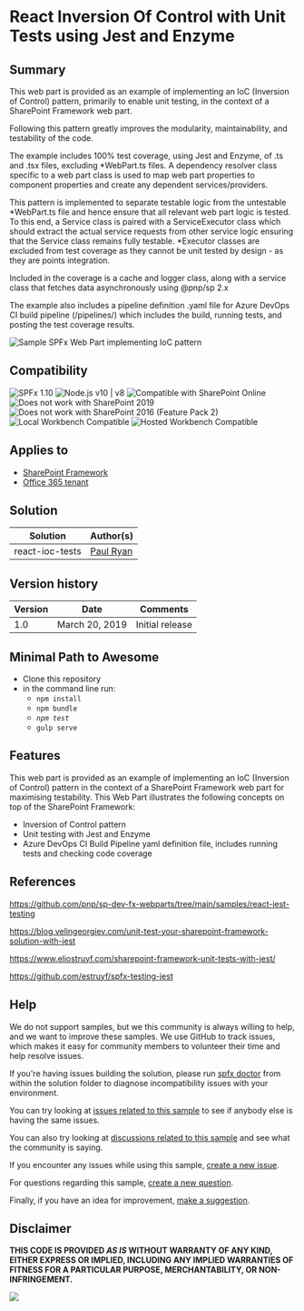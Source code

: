# React Inversion Of Control with Unit Tests using Jest and Enzyme

## Summary
This web part is provided as an example of implementing an IoC (Inversion of Control) pattern, primarily to enable unit testing, in the context of a SharePoint Framework web part.

Following this pattern greatly improves the modularity, maintainability, and testability of the code.

The example includes 100% test coverage, using Jest and Enzyme, of .ts and .tsx files, excluding *WebPart.ts files. A dependency resolver class specific to a web part class is used to map web part properties to component properties and create any dependent services/providers. 

This pattern is implemented to separate testable logic from the untestable *WebPart.ts file and hence ensure that all relevant web part logic is tested. To this end, a Service class is paired with a ServiceExecutor class which should extract the actual service requests from other service logic ensuring that the Service class remains fully testable. *Executor classes are excluded from test coverage as they cannot be unit tested by design - as they are points integration.

Included in the coverage is a cache and logger class, along with a service class that fetches data asynchronously using @pnp/sp 2.x

The example also includes a pipeline definition .yaml file for Azure DevOps CI build pipeline (/pipelines/) which includes the build, running tests, and posting the test coverage results.

![Sample SPFx Web Part implementing IoC pattern](./assets/preview.jpg)


## Compatibility

![SPFx 1.10](https://img.shields.io/badge/SPFx-1.10.0-green.svg) 
![Node.js v10 | v8](https://img.shields.io/badge/Node.js-v10%20%7C%20v8-green.svg) 
![Compatible with SharePoint Online](https://img.shields.io/badge/SharePoint%20Online-Compatible-green.svg)
![Does not work with SharePoint 2019](https://img.shields.io/badge/SharePoint%20Server%202019-Incompatible-red.svg)
![Does not work with SharePoint 2016 (Feature Pack 2)](https://img.shields.io/badge/SharePoint%20Server%202016%20(Feature%20Pack%202)-Incompatible-red.svg "SharePoint Server 2016 Feature Pack 2 requires SPFx 1.1")
![Local Workbench Compatible](https://img.shields.io/badge/Local%20Workbench-Compatible-green.svg)
![Hosted Workbench Compatible](https://img.shields.io/badge/Hosted%20Workbench-Compatible-green.svg)

## Applies to

* [SharePoint Framework](https://docs.microsoft.com/sharepoint/dev/spfx/sharepoint-framework-overview)
* [Office 365 tenant](https://docs.microsoft.com/sharepoint/dev/spfx/set-up-your-development-environment)


## Solution

Solution|Author(s)
--------|---------
react-ioc-tests | [Paul Ryan](https://github.com/paulryan)

## Version history

Version|Date|Comments
-------|----|--------
1.0|March 20, 2019|Initial release

## Minimal Path to Awesome

- Clone this repository
- in the command line run:
  - `npm install`
  - `npm bundle`
  - *`npm test`*
  - `gulp serve`

## Features
This web part is provided as an example of implementing an IoC (Inversion of Control) pattern in the context of a SharePoint Framework web part for maximising testability.
This Web Part illustrates the following concepts on top of the SharePoint Framework:

- Inversion of Control pattern
- Unit testing with Jest and Enzyme
- Azure DevOps CI Build Pipeline yaml definition file, includes running tests and checking code coverage

## References

https://github.com/pnp/sp-dev-fx-webparts/tree/main/samples/react-jest-testing

https://blog.velingeorgiev.com/unit-test-your-sharepoint-framework-solution-with-jest

https://www.eliostruyf.com/sharepoint-framework-unit-tests-with-jest/

https://github.com/estruyf/spfx-testing-jest


## Help

We do not support samples, but we this community is always willing to help, and we want to improve these samples. We use GitHub to track issues, which makes it easy for  community members to volunteer their time and help resolve issues.

If you're having issues building the solution, please run [spfx doctor](https://pnp.github.io/cli-microsoft365/cmd/spfx/spfx-doctor/) from within the solution folder to diagnose incompatibility issues with your environment.

You can try looking at [issues related to this sample](https://github.com/pnp/sp-dev-fx-webparts/issues?q=label%3Areact-ioc-tests) to see if anybody else is having the same issues.

You can also try looking at [discussions related to this sample](https://github.com/pnp/sp-dev-fx-webparts/discussions?discussions_q=label%3Areact-ioc-tests) and see what the community is saying.

If you encounter any issues while using this sample, [create a new issue](https://github.com/pnp/sp-dev-fx-webparts/issues/new?assignees=&labels=Needs%3A+Triage+%3Amag%3A%2Ctype%3Abug-suspected&template=bug-report.yml&sample=react-ioc-tests&authors=@paulryan&title=react-ioc-tests%20-%20).

For questions regarding this sample, [create a new question](https://github.com/pnp/sp-dev-fx-webparts/issues/new?assignees=&labels=Needs%3A+Triage+%3Amag%3A%2Ctype%3Abug-suspected&template=question.yml&sample=react-ioc-tests&authors=@paulryan&title=react-ioc-tests%20-%20).

Finally, if you have an idea for improvement, [make a suggestion](https://github.com/pnp/sp-dev-fx-webparts/issues/new?assignees=&labels=Needs%3A+Triage+%3Amag%3A%2Ctype%3Abug-suspected&template=suggestion.yml&sample=react-ioc-tests&authors=@paulryan&title=react-ioc-tests%20-%20).


## Disclaimer

**THIS CODE IS PROVIDED *AS IS* WITHOUT WARRANTY OF ANY KIND, EITHER EXPRESS OR IMPLIED, INCLUDING ANY IMPLIED WARRANTIES OF FITNESS FOR A PARTICULAR PURPOSE, MERCHANTABILITY, OR NON-INFRINGEMENT.**


<img src="https://telemetry.sharepointpnp.com/sp-dev-fx-webparts/samples/react-ioc-tests" />
